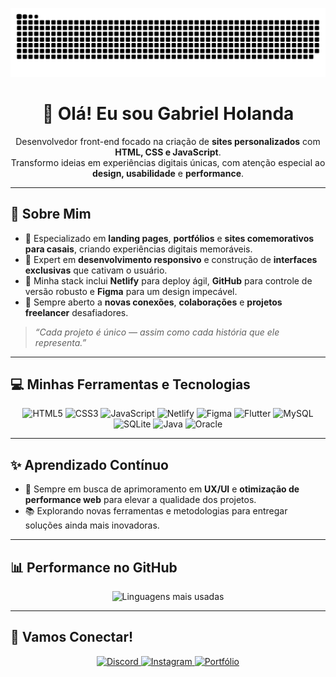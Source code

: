 <p align="center">
  <img src="https://raw.githubusercontent.com/Platane/snk/output/github-contribution-grid-snake.svg" alt="Snake de Contribuições" style="max-width: 100%;">
</p>

<h1 align="center">👋 Olá! Eu sou Gabriel Holanda</h1>

<p align="center">
  Desenvolvedor front-end focado na criação de <strong>sites personalizados</strong> com <strong>HTML, CSS e JavaScript</strong>.<br>
  Transformo ideias em experiências digitais únicas, com atenção especial ao <strong>design, usabilidade</strong> e <strong>performance</strong>.
</p>

---

## 💫 Sobre Mim

- 💼 Especializado em **landing pages**, **portfólios** e **sites comemorativos para casais**, criando experiências digitais memoráveis.
- 🎯 Expert em **desenvolvimento responsivo** e construção de **interfaces exclusivas** que cativam o usuário.
- 🚀 Minha stack inclui **Netlify** para deploy ágil, **GitHub** para controle de versão robusto e **Figma** para um design impecável.
- 💬 Sempre aberto a **novas conexões**, **colaborações** e **projetos freelancer** desafiadores.

> *“Cada projeto é único — assim como cada história que ele representa.”*

---

## 💻 Minhas Ferramentas e Tecnologias

<p align="center">
  <img src="https://img.shields.io/badge/html5-%23E34F26.svg?style=for-the-badge&logo=html5&logoColor=white" alt="HTML5" />
  <img src="https://img.shields.io/badge/css3-%231572B6.svg?style=for-the-badge&logo=css3&logoColor=white" alt="CSS3" />
  <img src="https://img.shields.io/badge/javascript-%23323330.svg?style=for-the-badge&logo=javascript&logoColor=%23F7DF1E" alt="JavaScript" />
  <img src="https://img.shields.io/badge/netlify-%23000000.svg?style=for-the-badge&logo=netlify&logoColor=%2300C7B7" alt="Netlify" />
  <img src="https://img.shields.io/badge/figma-%23F24E1E.svg?style=for-the-badge&logo=figma&logoColor=white" alt="Figma" />
  <img src="https://img.shields.io/badge/flutter-%2302569B.svg?style=for-the-badge&logo=flutter&logoColor=white" alt="Flutter" />
  <img src="https://img.shields.io/badge/mysql-%2300f.svg?style=for-the-badge&logo=mysql&logoColor=white" alt="MySQL" />
  <img src="https://img.shields.io/badge/sqlite-%2307405e.svg?style=for-the-badge&logo=sqlite&logoColor=white" alt="SQLite" />
  <img src="https://img.shields.io/badge/java-%23ED8B00.svg?style=for-the-badge&logo=java&logoColor=white" alt="Java" />
  <img src="https://img.shields.io/badge/oracle-F80000?style=for-the-badge&logo=oracle&logoColor=white" alt="Oracle" />
</p>

---

## ✨ Aprendizado Contínuo

- 🚀 Sempre em busca de aprimoramento em **UX/UI** e **otimização de performance web** para elevar a qualidade dos projetos.
- 📚 Explorando novas ferramentas e metodologias para entregar soluções ainda mais inovadoras.

---

## 📊 Performance no GitHub

<p align="center">
  <img src="https://github-readme-stats.vercel.app/api/top-langs/?username=gabrielholandacosta&layout=compact&theme=radical&hide_border=true" alt="Linguagens mais usadas" />
</p>

---

## 🤝 Vamos Conectar!

<p align="center">
  <a href="https://discord.gg/1n1xghtt" target="_blank">
    <img src="https://img.shields.io/badge/Discord-%237289DA.svg?style=for-the-badge&logo=discord&logoColor=white" alt="Discord" />
  </a>
  <a href="https://instagram.com/ogabrielholanda" target="_blank">
    <img src="https://img.shields.io/badge/@ogabrielholanda-%23E4405F.svg?style=for-the-badge&logo=instagram&logoColor=white" alt="Instagram" />
  </a>
  <a href="https://gabrielholandacosta.github.io/portfolioGabriel" target="_blank">
    <img src="https://img.shields.io/badge/Portfólio Web-1a1a1a?style=for-the-badge&logo=about.me&logoColor=white" alt="Portfólio" />
  </a>
</p>
